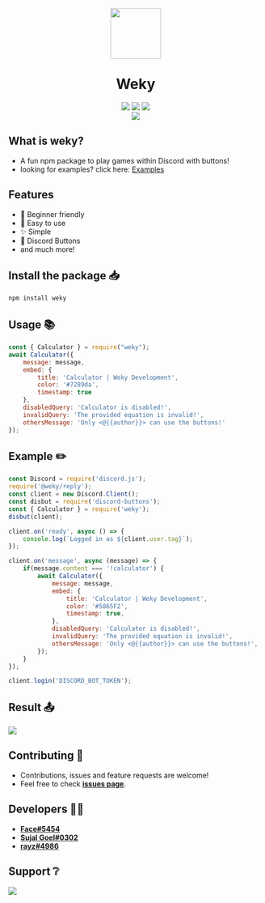 <p align="center"><img width="100px"
   style="margin-bottom:-6px" src="https://cdn.discordapp.com/avatars/809496186905165834/7dbf02cb782c7111b817f329cac0257a.png" /></p>
<h1 align="center">Weky</h1>
<p align="center">
   <a href="https://www.npmjs.com/package/weky"><img src="https://img.shields.io/npm/v/weky.svg?style=flat-square" /></a>
   <a href="https://weky-docs.sujalgoel.repl.co"><img src="https://img.shields.io/badge/Documentation-Yes-amiajokegreen.svg?style=flat-square" /></a>
   <a href="https://github.com/WekyDev/weky-npm/blob/main/LICENSE"><img src="https://averylongdomainyesitisverylongasyoucanseedudesee.tk/static/weky-license.svg" /></a>
   <br>
   <a href="https://www.npmjs.com/package/weky"><img src="https://nodei.co/npm/weky.png?downloadRank=true&downloads=true&downloadRank=true&stars=true" /></a>
</p>

## What is weky?
- A fun npm package to play games within Discord with buttons!
- looking for examples? click here: [Examples](https://github.com/WekyDev/weky-npm/tree/main/Examples)

## Features
- 🧑 Beginner friendly
- 🎉 Easy to use
- ✨ Simple
- 🔘 Discord Buttons
- and much more!

## Install the package 📥
```sh
npm install weky
```

## Usage 📚
```js
const { Calculator } = require("weky");
await Calculator({
    message: message,
    embed: {
        title: 'Calculator | Weky Development',
        color: '#7289da',
        timestamp: true
    },
    disabledQuery: 'Calculator is disabled!',
    invalidQuery: 'The provided equation is invalid!',
    othersMessage: 'Only <@{{author}}> can use the buttons!'
});
```

## Example ✏️
```js
const Discord = require('discord.js');
require('@weky/reply');
const client = new Discord.Client();
const disbut = require('discord-buttons');
const { Calculator } = require('weky');
disbut(client);

client.on('ready', async () => {
	console.log(`Logged in as ${client.user.tag}`);
});

client.on('message', async (message) => {
	if(message.content === '!calculator') {
		await Calculator({
			message: message,
			embed: {
				title: 'Calculator | Weky Development',
				color: '#5865F2',
				timestamp: true,
			},
			disabledQuery: 'Calculator is disabled!',
			invalidQuery: 'The provided equation is invalid!',
			othersMessage: 'Only <@{{author}}> can use the buttons!',
		});
	}
});

client.login('DISCORD_BOT_TOKEN');
```
## Result 📤
<img src="https://averylongdomainyesitisverylongasyoucanseedudesee.tk/static/8fab0d5da53d3cc78b456703b3e93c0d.png">

## Contributing 🤝
- Contributions, issues and feature requests are welcome!
- Feel free to check **[issues page](https://github.com/WekyDev/weky-npm/issues)**.

## Developers 👨‍💻
- **[Face#5454](https://github.com/face-hh)**
- **[Sujal Goel#0302](https://github.com/sujalgoel)**
- **[rayz#4986](https://github.com/rayzdev)**

## Support ❔
<a href="https://discord.gg/ANzBrkcXZy"><img src="https://invidget.switchblade.xyz/ANzBrkcXZy" /></a>